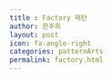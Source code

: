 ```yaml
---
title : Factory 패턴
author: 한주희
layout: post
icon: fa-angle-right
categories: patternArts
permalink: factory.html
---
```

